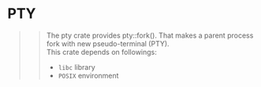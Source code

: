 # PTY

>> The pty crate provides pty::fork(). That makes a parent process fork with new pseudo-terminal (PTY).<br>
>> This crate depends on followings:
>> - `libc` library
>> - `POSIX` environment
